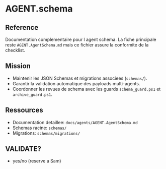 # AGENT.schema

## Reference
Documentation complementaire pour l agent schema. La fiche principale reste `AGENT.AgentSchema.md` mais ce fichier assure la conformite de la checklist.

## Mission
- Maintenir les JSON Schemas et migrations associees (`schemas/`).
- Garantir la validation automatique des payloads multi-agents.
- Coordonner les revues de schema avec les guards `schema_guard.ps1` et `archive_guard.ps1`.

## Ressources
- Documentation detaillee: `docs/agents/AGENT.AgentSchema.md`
- Schemas racine: `schemas/`
- Migrations: `schemas/migrations/`

## VALIDATE?
- yes/no (reserve a Sam)
